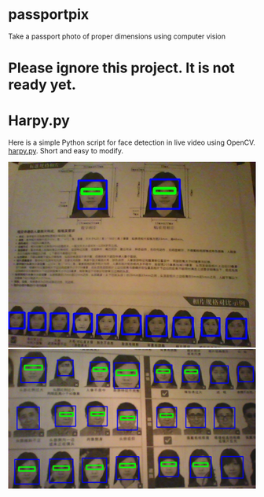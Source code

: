 # passportpix
Take a passport photo of proper dimensions using computer vision

# Please ignore this project. It is not ready yet.

# Harpy.py

Here is a simple Python script for face detection in live video using
OpenCV. <a href="harpy.py">harpy.py</a>. Short and easy to modify.

<img src="./README.md.d/harpy.py-screenshot2.jpg">

<img src="./README.md.d/harpy.py-screenshot3.jpg">



